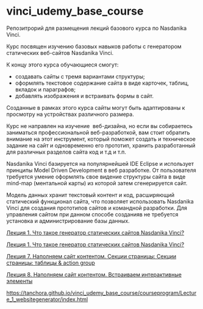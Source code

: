 # vinci_udemy_base_course
Репозитрорий для размещения лекций базового курса по Nasdanika Vinci. 

Курс посвящен изучению базовых навыков работы с генератором статических веб-сайтов Nasdanika Vinci. 

К концу этого курса обучающиеся смогут:

 - создавать сайты с тремя вариантами структуры;
 - оформлять текстовое содержание сайта в виде карточек, таблиц, вкладок и параграфов;
  - добавлять изображения и встраивать формы в сайт. 
  
  Созданные в рамках этого  курса сайты могут быть адаптированы к просмотру на  устройствах различного размера.

Курс не направлен на изучение  веб-дизайна, но если вы собираетесь заниматься профессиональной веб-разработкой, вам стоит обратить внимание на этот инструмент, который поможет создать и техническое задание на сайт и одновременно его прототип, хранить разработанный для различных разделов сайта код и т.д и т.п. 

Nasdanika Vinci базируется на популярнейшей IDE Eclipse и использует принципы Model Driven Development в веб разработке. От пользователя требуется умение оформлять свое видение структуры сайта в виде mind-map (ментальной карты) из которой затем сгенерируется сайт. 

Модель данных хранит текстовый контент и код, расширяющий статический функционал сайта, что позволяет использовать Nasdanika Vinci для создания прототипов сайтов и командной разработки. Для управления сайтом при данном способе созданияв не требуется установка и администрирование базы данных.


[Лекция 1. Что такое генератор статических сайтов Nasdanika Vinci?](https://tanchora.github.io/vinci_udemy_base_course/courseprogram/Lecture_1_websitegenerator/index.html)

[Лекция 1. Что такое генератор статических сайтов Nasdanika Vinci?](https://tanchora.github.io/vinci_udemy_base_course/courseprogram/Lecture_1_websitegenerator/index.html)

[Лекция 7. Наполняем сайт контентом. Секции страницы:  Секции страницы: таблицы & action group](https://tanchora.github.io/vinci_udemy_base_course/courseprogram/Lecture_7_Section_p.2/index.html)  

[Лекция 8. Наполняем сайт контентом. Встраиваем интерактивные элементы](https://tanchora.github.io/vinci_udemy_base_course/courseprogram/Lecture_8_Value/index.html)

https://tanchora.github.io/vinci_udemy_base_course/courseprogram/Lecture_1_websitegenerator/index.html